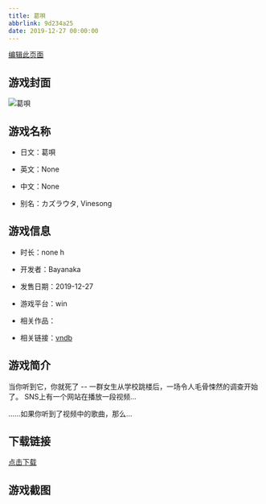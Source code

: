 ```yaml
---
title: 葛唄
abbrlink: 9d234a25
date: 2019-12-27 00:00:00
---
```

[编辑此页面](https://github.com/ACG-3/ADV3-source/blob/main/source/_posts/%E8%91%9B%E5%94%84.md)

## 游戏封面

![葛唄](https://pan.timero.xyz/d/onedrive/img_lib_001/%E8%91%9B%E5%94%84_cover.avif)


## 游戏名称

- 日文：葛唄
- 英文：None
- 中文：None

- 别名：カズラウタ, Vinesong


## 游戏信息

- 时长：none h
- 开发者：Bayanaka
- 发售日期：2019-12-27
- 游戏平台：win
- 相关作品：

- 相关链接：[vndb](https://vndb.org/v27066)


## 游戏简介

当你听到它，你就死了 --
一群女生从学校跳楼后，一场令人毛骨悚然的调查开始了。
SNS上有一个网站在播放一段视频...

......如果你听到了视频中的歌曲，那么...




## 下载链接

[点击下载](https://pan.timero.xyz/onedrive/adv_lib_001/%E8%91%9B%E5%94%84)


## 游戏截图


